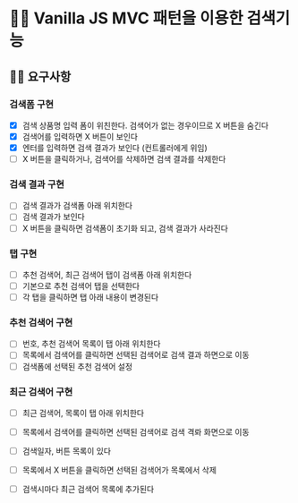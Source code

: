 # 👨🏻 Vanilla JS MVC 패턴을 이용한 검색기능

## 👩‍🌾 요구사항

### 검색폼 구현
- [x] 검색 상품명 입력 폼이 위친한다. 검색어가 없는 경우이므로 X 버튼을 숨긴다
- [x] 검색어를 입력하면 X 버튼이 보인다
- [x] 엔터를 입력하면 검색 결과가 보인다 (컨트롤러에게 위임)
- [ ] X 버튼을 클릭하거나, 검색어를 삭제하면 검색 결과를 삭제한다

### 검색 결과 구현
- [ ] 검색 결과가 검색폼 아래 위치한다
- [ ] 검색 결과가 보인다
- [ ] X 버튼을 클릭하면 검색폼이 초기화 되고, 검색 결과가 사라진다

### 탭 구현
- [ ] 추천 검색어, 최근 검색어 탭이 검색폼 아래 위치한다
- [ ] 기본으로 추천 검색어 탭을 선택한다
- [ ] 각 탭을 클릭하면 탭 아래 내용이 변경된다

### 추천 검색어 구현
- [ ] 번호, 추천 검색어 목록이 탭 아래 위치한다
- [ ] 목록에서 검색어를 클릭하면 선택된 검색어로 검색 결과 하면으로 이동
- [ ] 검색폼에 선택된 추천 검색어 설정

### 최근 검색어 구현
- [ ] 최근 검색어, 목록이 탭 아래 위치한다
- [ ] 목록에서 검색어를 클릭하면 선택된 검색어로 검색 격롸 화면으로 이동
- [ ] 검색일자, 버튼 목록이 있다
- [ ] 목록에서 X 버튼을 클릭하면 선택된 검색어가 목록에서 삭제
- [ ] 검색시마다 최근 검색어 목록에 추가된다

